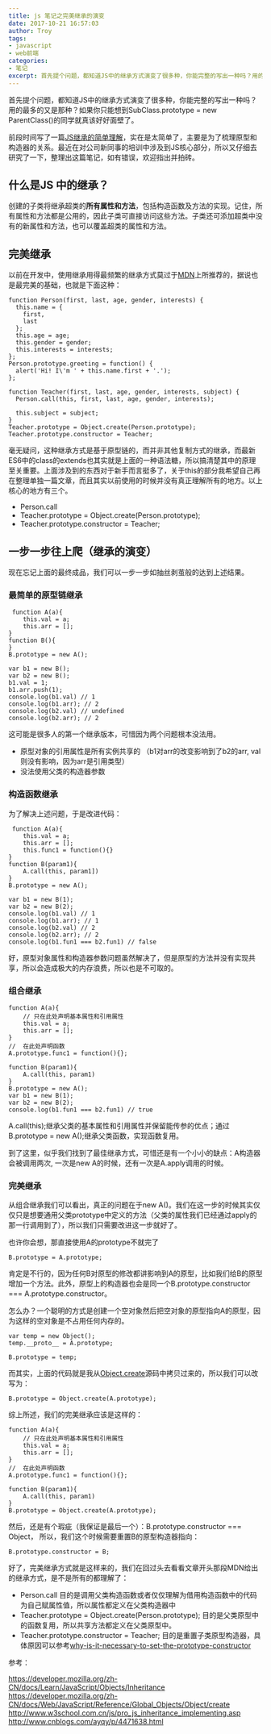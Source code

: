 ```yaml
---
title: js 笔记之完美继承的演变
date: 2017-10-21 16:57:03
author: Troy
tags:
- javascript
- web前端
categories:
- 笔记
excerpt: 首先提个问题，都知道JS中的继承方式演变了很多种，你能完整的写出一种吗？用的最多的又是那种？如果你只能想到SubClass.prototype = new ParentClass()的同学就真该好好面壁了。
---
```

首先提个问题，都知道JS中的继承方式演变了很多种，你能完整的写出一种吗？用的最多的又是那种？如果你只能想到SubClass.prototype = new ParentClass()的同学就真该好好面壁了。

前段时间写了一篇[JS继承的简单理解](https://troyyang.com/2017/06/25/Javascript_Prototype_Inherience_Understanding/)，实在是太简单了，主要是为了梳理原型和构造器的关系。最近在对公司新同事的培训中涉及到JS核心部分，所以又仔细去研究了一下，整理出这篇笔记，如有错误，欢迎指出并拍砖。

## 什么是JS 中的继承？
创建的子类将继承超类的**所有属性和方法**，包括构造函数及方法的实现。记住，所有属性和方法都是公用的，因此子类可直接访问这些方法。子类还可添加超类中没有的新属性和方法，也可以覆盖超类的属性和方法。

## 完美继承
以前在开发中，使用继承用得最频繁的继承方式莫过于[MDN](https://developer.mozilla.org/zh-CN/docs/Learn/JavaScript/Objects/Inheritance)上所推荐的，据说也是最完美的基础，也就是下面这种：
```
function Person(first, last, age, gender, interests) {
  this.name = {
    first,
    last
  };
  this.age = age;
  this.gender = gender;
  this.interests = interests;
};
Person.prototype.greeting = function() {
  alert('Hi! I\'m ' + this.name.first + '.');
};

function Teacher(first, last, age, gender, interests, subject) {
  Person.call(this, first, last, age, gender, interests);

  this.subject = subject;
}
Teacher.prototype = Object.create(Person.prototype);
Teacher.prototype.constructor = Teacher;
```

毫无疑问，这种继承方式是基于原型链的，而并非其他复制方式的继承，而最新ES6中的class的extends也其实就是上面的一种语法糖，所以搞清楚其中的原理至关重要。上面涉及到的东西对于新手而言挺多了，关于this的部分我希望自己再在整理单独一篇文章，而且其实以前使用的时候并没有真正理解所有的地方。以上核心的地方有三个。
- Person.call 
- Teacher.prototype = Object.create(Person.prototype);
- Teacher.prototype.constructor = Teacher;


## 一步一步往上爬（继承的演变）
现在忘记上面的最终成品，我们可以一步一步如抽丝剥茧般的达到上述结果。

### 最简单的原型链继承
```
 function A(a){
    this.val = a;
    this.arr = [];
}
function B(){
}
B.prototype = new A();

var b1 = new B();
var b2 = new B();
b1.val = 1;
b1.arr.push(1);
console.log(b1.val) // 1
console.log(b1.arr); // 2
console.log(b2.val) // undefined
console.log(b2.arr); // 2
```
这可能是很多人的第一个继承版本，可惜因为两个问题根本没法用。
- 原型对象的引用属性是所有实例共享的 （b1对arr的改变影响到了b2的arr, val则没有影响，因为arr是引用类型）
- 没法使用父类的构造器参数

### 构造函数继承
为了解决上述问题，于是改进代码：
```
 function A(a){
    this.val = a;
    this.arr = [];
    this.func1 = function(){}
}
function B(param1){
    A.call(this, param1])
}
B.prototype = new A();

var b1 = new B(1);
var b2 = new B(2);
console.log(b1.val) // 1
console.log(b1.arr); // 1
console.log(b2.val) // 2
console.log(b2.arr); // 2
console.log(b1.fun1 === b2.fun1) // false
```
好，原型对象属性和构造器参数问题虽然解决了，但是原型的方法并没有实现共享，所以会造成极大的内存浪费，所以也是不可取的。

### 组合继承
```
function A(a){
    // 只在此处声明基本属性和引用属性
    this.val = a;
    this.arr = [];
}
//  在此处声明函数
A.prototype.func1 = function(){};

function B(param1){
    A.call(this, param1)
}
B.prototype = new A();
var b1 = new B(1);
var b2 = new B(2);
console.log(b1.fun1 === b2.fun1) // true
```
A.call(this);继承父类的基本属性和引用属性并保留能传参的优点；通过B.prototype = new A();继承父类函数，实现函数复用。

到了这里，似乎我们找到了最佳继承方式，可惜还是有一个小小的缺点：A构造器会被调用两次, 一次是new A的时候，还有一次是A.apply调用的时候。

### 完美继承
从组合继承我们可以看出，真正的问题在于new A()。我们在这一步的时候其实仅仅只是想要通用父类prototype中定义的方法（父类的属性我们已经通过apply的那一行调用到了），所以我们只需要改进这一步就好了。

也许你会想，那直接使用A的prototype不就完了
```
B.prototype = A.prototype;
```
肯定是不行的，因为任何B对原型的修改都讲影响到A的原型，比如我们给B的原型增加一个方法。此外，原型上的构造器也会是同一个B.prototype.constructor === A.prototype.constructor。

怎么办？一个聪明的方式是创建一个空对象然后把空对象的原型指向A的原型，因为这样的空对象是不占用任何内存的。
```
var temp = new Object();
temp.__proto__ = A.prototype;

B.prototype = temp;
```

而其实，上面的代码就是我从[Object.create](https://developer.mozilla.org/zh-CN/docs/Web/JavaScript/Reference/Global_Objects/Object/create)源码中拷贝过来的，所以我们可以改写为：
```
B.prototype = Object.create(A.prototype);
```

综上所述，我们的完美继承应该是这样的：
```
function A(a){
    // 只在此处声明基本属性和引用属性
    this.val = a;
    this.arr = [];
}
//  在此处声明函数
A.prototype.func1 = function(){};

function B(param1){
    A.call(this, param1)
}
B.prototype = Object.create(A.prototype);
```

然后，还是有个瑕疵（我保证是最后一个）：B.prototype.constructor === Object， 所以，我们这个时候需要重置B的原型构造器指向：
```
B.prototype.constructor = B;
```

好了，完美继承方式就是这样来的，我们在回过头去看看文章开头那段MDN给出的继承方式，是不是所有的都理解了：
- Person.call 
目的是调用父类构造函数或者仅仅理解为借用构造函数中的代码为自己赋属性值，所以属性都定义在父类构造器中
- Teacher.prototype = Object.create(Person.prototype);
目的是父类原型中的函数复用，所以共享方法都定义在父类原型中。
- Teacher.prototype.constructor = Teacher;
目的是重置子类原型构造器，具体原因可以参考[why-is-it-necessary-to-set-the-prototype-constructor](https://stackoverflow.com/questions/8453887/why-is-it-necessary-to-set-the-prototype-constructor)


参考：

https://developer.mozilla.org/zh-CN/docs/Learn/JavaScript/Objects/Inheritance
https://developer.mozilla.org/zh-CN/docs/Web/JavaScript/Reference/Global_Objects/Object/create
http://www.w3school.com.cn/js/pro_js_inheritance_implementing.asp
http://www.cnblogs.com/ayqy/p/4471638.html
